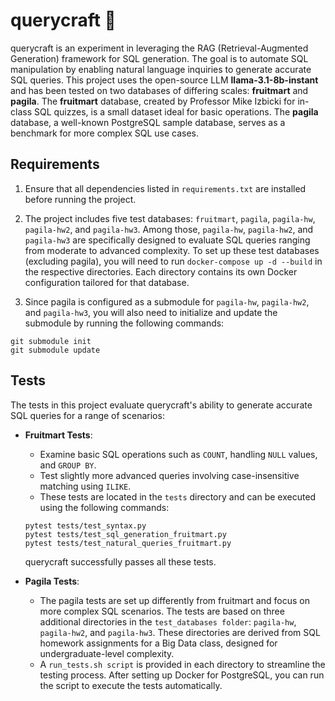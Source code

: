 # querycraft 🔮

querycraft is an experiment in leveraging the RAG (Retrieval-Augmented Generation) framework for SQL generation. The goal is to automate SQL manipulation by enabling natural language inquiries to generate accurate SQL queries. This project uses the open-source LLM **llama-3.1-8b-instant** and has been tested on two databases of differing scales: **fruitmart** and **pagila**. The **fruitmart** database, created by Professor Mike Izbicki for in-class SQL quizzes, is a small dataset ideal for basic operations. The **pagila** database, a well-known PostgreSQL sample database, serves as a benchmark for more complex SQL use cases.

## Requirements

1. Ensure that all dependencies listed in `requirements.txt` are installed before running the project.

2. The project includes five test databases: `fruitmart`, `pagila`, `pagila-hw`, `pagila-hw2`, and `pagila-hw3`. Among those, `pagila-hw`, `pagila-hw2`, and `pagila-hw3` are specifically designed to evaluate SQL queries ranging from moderate to advanced complexity. To set up these test databases (excluding pagila), you will need to run `docker-compose up -d --build` in the respective directories. Each directory contains its own Docker configuration tailored for that database.

3. Since pagila is configured as a submodule for `pagila-hw`, `pagila-hw2`, and `pagila-hw3`, you will also need to initialize and update the submodule by running the following commands:
```
git submodule init
git submodule update
```

## Tests

The tests in this project evaluate querycraft's ability to generate accurate SQL queries for a range of scenarios:

- **Fruitmart Tests**:
  - Examine basic SQL operations such as `COUNT`, handling `NULL` values, and `GROUP BY`.
  - Test slightly more advanced queries involving case-insensitive matching using `ILIKE`.
  - These tests are located in the `tests` directory and can be executed using the following commands:
  ```
  pytest tests/test_syntax.py
  pytest tests/test_sql_generation_fruitmart.py
  pytest tests/test_natural_queries_fruitmart.py
  ```
  querycraft successfully passes all these tests.

- **Pagila Tests**:
  - The pagila tests are set up differently from fruitmart and focus on more complex SQL scenarios. The tests are based on three additional directories in the `test_databases folder`: `pagila-hw`, `pagila-hw2`, and `pagila-hw3`. These directories are derived from SQL homework assignments for a Big Data class, designed for undergraduate-level complexity.
  - A `run_tests.sh script` is provided in each directory to streamline the testing process. After setting up Docker for PostgreSQL, you can run the script to execute the tests automatically.